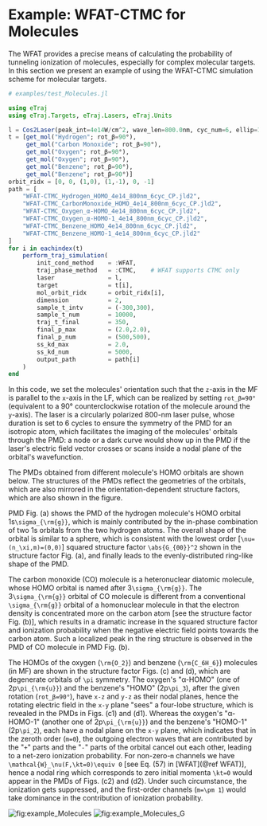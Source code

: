 # Example: WFAT-CTMC for Molecules

The WFAT provides a precise means of calculating the probability of tunneling ionization of molecules, especially for complex molecular targets.
In this section we present an example of using the WFAT-CTMC simulation scheme for molecular targets.

```julia
# examples/test_Molecules.jl

using eTraj
using eTraj.Targets, eTraj.Lasers, eTraj.Units

l = Cos2Laser(peak_int=4e14W/cm^2, wave_len=800.0nm, cyc_num=6, ellip=1.0)
t = [get_mol("Hydrogen"; rot_β=90°),
     get_mol("Carbon Monoxide"; rot_β=90°),
     get_mol("Oxygen"; rot_β=90°),
     get_mol("Oxygen"; rot_β=90°),
     get_mol("Benzene"; rot_β=90°),
     get_mol("Benzene"; rot_β=90°)]
orbit_ridx = [0, 0, (1,0), (1,-1), 0, -1]
path = [
    "WFAT-CTMC_Hydrogen_HOMO_4e14_800nm_6cyc_CP.jld2",
    "WFAT-CTMC_CarbonMonoxide_HOMO_4e14_800nm_6cyc_CP.jld2",
    "WFAT-CTMC_Oxygen_α-HOMO_4e14_800nm_6cyc_CP.jld2",
    "WFAT-CTMC_Oxygen_α-HOMO-1_4e14_800nm_6cyc_CP.jld2",
    "WFAT-CTMC_Benzene_HOMO_4e14_800nm_6cyc_CP.jld2",
    "WFAT-CTMC_Benzene_HOMO-1_4e14_800nm_6cyc_CP.jld2"
]
for i in eachindex(t)
    perform_traj_simulation(
        init_cond_method    = :WFAT,
        traj_phase_method   = :CTMC,    # WFAT supports CTMC only
        laser               = l,
        target              = t[i],
        mol_orbit_ridx      = orbit_ridx[i],
        dimension           = 2,
        sample_t_intv       = (-300,300),
        sample_t_num        = 10000,
        traj_t_final        = 350,
        final_p_max         = (2.0,2.0),
        final_p_num         = (500,500),
        ss_kd_max           = 2.0,
        ss_kd_num           = 5000,
        output_path         = path[i]
    )
end
```

In this code, we set the molecules' orientation such that the ``z``-axis in the MF is parallel to the ``x``-axis in the LF, which can be realized by setting `rot_β=90°` (equivalent to a 90° counterclockwise rotation of the molecule around the ``y``-axis).
The laser is a circularly polarized 800-nm laser pulse, whose duration is set to 6 cycles to ensure the symmetry of the PMD for an isotropic atom, which facilitates the imaging of the molecules' orbitals through the PMD: a node or a dark curve would show up in the PMD if the laser's electric field vector crosses or scans inside a nodal plane of the orbital's wavefunction.

The PMDs obtained from different molecule's HOMO orbitals are shown below.
The structures of the PMDs reflect the geometries of the orbitals, which are also mirrored in the orientation-dependent structure factors, which are also shown in the figure.

PMD Fig. (a) shows the PMD of the hydrogen molecule's HOMO orbital 1s``\sigma_{\rm{g}}``, which is mainly contributed by the in-phase combination of two 1s orbitals from the two hydrogen atoms.
The overall shape of the orbital is similar to a sphere, which is consistent with the lowest order [``\nu=(n_\xi,m)=(0,0)``] squared structure factor ``\abs{G_{00}}^2`` shown in the structure factor Fig. (a), and finally leads to the evenly-distributed ring-like shape of the PMD.

The carbon monoxide (CO) molecule is a heteronuclear diatomic molecule, whose HOMO orbital is named after 3``\sigma_{\rm{g}}``.
The 3``\sigma_{\rm{g}}`` orbital of CO molecule is different from a conventional ``\sigma_{\rm{g}}`` orbital of a homonuclear molecule in that the electron density is concentrated more on the carbon atom [see the structure factor Fig. (b)], which results in a dramatic increase in the squared structure factor and ionization probability when the negative electric field points towards the carbon atom.
Such a localized peak in the ring structure is observed in the PMD of CO molecule in PMD Fig. (b).

The HOMOs of the oxygen (``\rm{O_2}``) and benzene (``\rm{C_6H_6}``) molecules (in MF) are shown in the structure factor Figs. (c) and (d), which are degenerate orbitals of ``\pi`` symmetry.
The oxygen's "α-HOMO" (one of 2p``\pi_{\rm{u}}``) and the benzene's "HOMO" (2p``\pi_3``), after the given rotation (`rot_β=90°`), have ``x-z`` and ``y-z`` as their nodal planes, hence the rotating electric field in the ``x-y`` plane "sees" a four-lobe structure, which is revealed in the PMDs in Figs. (c1) and (d1).
Whereas the oxygen's "α-HOMO-1" (another one of 2p``\pi_{\rm{u}}``) and the benzene's "HOMO-1" (2p``\pi_2``), each have a nodal plane on the ``x-y`` plane, which indicates that in the zeroth order (``m=0``), the outgoing electron waves that are contributed by the "``+``" parts and the "``-``" parts of the orbital cancel out each other, leading to a net-zero ionization probability.
For non-zero-``m`` channels we have ``\mathcal{W}_\nu(F,\kt=0)\equiv 0`` [see Eq. (57) in [WFAT](@ref WFAT)], hence a nodal ring which corresponds to zero initial momenta ``\kt=0`` would appear in the PMDs of Figs. (c2) and (d2).
Under such circumstance, the ionization gets suppressed, and the first-order channels (``m=\pm 1``) would take dominance in the contribution of ionization probability.

![fig:example_Molecules](assets/figure_Molecules.png)
![fig:example_Molecules_G](assets/figure_Molecules_G_orbital.png)
